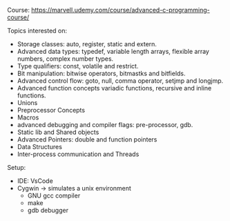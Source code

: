 Course: https://marvell.udemy.com/course/advanced-c-programming-course/

Topics interested on:
- Storage classes: auto, register, static and extern.
- Advanced data types: typedef, variable length arrays, flexible array numbers, complex number types.
- Type qualifiers: const, volatile and restrict.
- Bit manipulation: bitwise operators, bitmastks and bitfields.
- Advanced control flow: goto, null, comma operator, setjmp and longjmp.
- Advanced function concepts variadic functions, recursive and inline functions.
- Unions
- Preprocessor Concepts
- Macros
- advanced debugging and compiler flags: pre-processor, gdb.
- Static lib and Shared objects
- Advanced Pointers: double and function pointers
- Data Structures
- Inter-process communication and Threads


Setup:
- IDE: VsCode
- Cygwin -> simulates a unix environment
    - GNU gcc compiler
    - make
    - gdb debugger